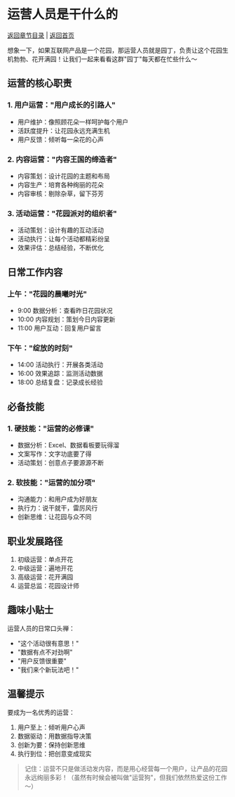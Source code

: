 # 运营人员是干什么的

[返回章节目录](./index.md) | [返回首页](../README.md)

想象一下，如果互联网产品是一个花园，那运营人员就是园丁，负责让这个花园生机勃勃、花开满园！让我们一起来看看这群"园丁"每天都在忙些什么～

## 运营的核心职责

### 1. 用户运营："用户成长的引路人"
- 用户维护：像照顾花朵一样呵护每个用户
- 活跃度提升：让花园永远充满生机
- 用户反馈：倾听每一朵花的心声

### 2. 内容运营："内容王国的缔造者"
- 内容策划：设计花园的主题和布局
- 内容生产：培育各种绚丽的花朵
- 内容审核：剔除杂草，留下芬芳

### 3. 活动运营："花园派对的组织者"
- 活动策划：设计有趣的互动活动
- 活动执行：让每个活动都精彩纷呈
- 效果评估：总结经验，不断优化

## 日常工作内容

### 上午："花园的晨曦时光"
- 9:00 数据分析：查看昨日花园状况
- 10:00 内容规划：策划今日内容更新
- 11:00 用户互动：回复用户留言

### 下午："绽放的时刻"
- 14:00 活动执行：开展各类活动
- 16:00 效果追踪：监测活动数据
- 18:00 总结复盘：记录成长经验

## 必备技能

### 1. 硬技能："运营的必修课"
- 数据分析：Excel、数据看板要玩得溜
- 文案写作：文字功底要了得
- 活动策划：创意点子要源源不断

### 2. 软技能："运营的加分项"
- 沟通能力：和用户成为好朋友
- 执行力：说干就干，雷厉风行
- 创新思维：让花园与众不同

## 职业发展路径

1. 初级运营：单点开花
2. 中级运营：遍地开花
3. 高级运营：花开满园
4. 运营总监：花园设计师

## 趣味小贴士

运营人员的日常口头禅：
- "这个活动很有意思！"
- "数据有点不对劲啊"
- "用户反馈很重要"
- "我们来个新玩法吧！"

## 温馨提示

要成为一名优秀的运营：
1. 用户至上：倾听用户心声
2. 数据驱动：用数据指导决策
3. 创新为要：保持创新思维
4. 执行到位：把创意变成现实

> 记住：运营不只是做活动发内容，而是用心经营每一个用户，让产品的花园永远绚丽多彩！（虽然有时候会被叫做"运营狗"，但我们依然热爱这份工作～）